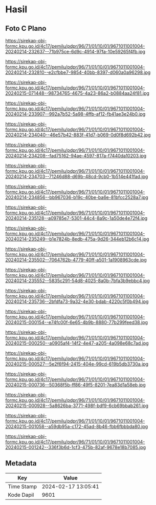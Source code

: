 # Hasil

## Foto C Plano

https://sirekap-obj-formc.kpu.go.id/4c17/pemilu/pdpr/96/71/01/10/01/9671011001004-20240214-232637--71b975ce-6d9c-4914-97fa-10e59265f4fb.jpg

https://sirekap-obj-formc.kpu.go.id/4c17/pemilu/pdpr/96/71/01/10/01/9671011001004-20240214-232810--e2cfbbe7-9854-40bb-8397-d060a0a96298.jpg

https://sirekap-obj-formc.kpu.go.id/4c17/pemilu/pdpr/96/71/01/10/01/9671011001004-20240215-071448--98734765-4675-4a23-86a2-b0884aa24f81.jpg

https://sirekap-obj-formc.kpu.go.id/4c17/pemilu/pdpr/96/71/01/10/01/9671011001004-20240214-233907--992a7b52-5a98-4ffb-af12-fb41ae3e24b0.jpg

https://sirekap-obj-formc.kpu.go.id/4c17/pemilu/pdpr/96/71/01/10/01/9671011001004-20240214-234040--46e57b42-883f-41d7-b069-0d0f8d692b42.jpg

https://sirekap-obj-formc.kpu.go.id/4c17/pemilu/pdpr/96/71/01/10/01/9671011001004-20240214-234208--fad75162-94ae-4597-817a-f7440da10203.jpg

https://sirekap-obj-formc.kpu.go.id/4c17/pemilu/pdpr/96/71/01/10/01/9671011001004-20240214-234703--71246d88-d69b-48cd-9cb0-1b514e441fad.jpg

https://sirekap-obj-formc.kpu.go.id/4c17/pemilu/pdpr/96/71/01/10/01/9671011001004-20240214-234856--bb967036-b19c-40be-ba6e-81bfcc2528a7.jpg

https://sirekap-obj-formc.kpu.go.id/4c17/pemilu/pdpr/96/71/01/10/01/9671011001004-20240214-235128--a09785e7-5301-44c4-8a9c-1a50de4e72f4.jpg

https://sirekap-obj-formc.kpu.go.id/4c17/pemilu/pdpr/96/71/01/10/01/9671011001004-20240214-235249--b1e7824b-8edb-475a-9d26-344eb12b6c14.jpg

https://sirekap-obj-formc.kpu.go.id/4c17/pemilu/pdpr/96/71/01/10/01/9671011001004-20240214-235502--7064762b-4779-40ff-a501-1a1908963cde.jpg

https://sirekap-obj-formc.kpu.go.id/4c17/pemilu/pdpr/96/71/01/10/01/9671011001004-20240214-235552--5835c291-54d8-4025-8a0b-7bfa3b9ebbc4.jpg

https://sirekap-obj-formc.kpu.go.id/4c17/pemilu/pdpr/96/71/01/10/01/9671011001004-20240214-235736--2bfdfa73-9a32-4e30-bdab-4220c5f0b494.jpg

https://sirekap-obj-formc.kpu.go.id/4c17/pemilu/pdpr/96/71/01/10/01/9671011001004-20240215-000154--e74fc00f-6e65-4b9b-8880-77b299feed38.jpg

https://sirekap-obj-formc.kpu.go.id/4c17/pemilu/pdpr/96/71/01/10/01/9671011001004-20240215-000250--a0905af4-14f2-4e47-a205-4a098e68c7ad.jpg

https://sirekap-obj-formc.kpu.go.id/4c17/pemilu/pdpr/96/71/01/10/01/9671011001004-20240215-000527--5e2f6f94-2415-404e-99cd-619b5db3730a.jpg

https://sirekap-obj-formc.kpu.go.id/4c17/pemilu/pdpr/96/71/01/10/01/9671011001004-20240215-000736--50368f5b-ff86-49f5-8201-7ea83d1a58eb.jpg

https://sirekap-obj-formc.kpu.go.id/4c17/pemilu/pdpr/96/71/01/10/01/9671011001004-20240215-000928--5a8626ba-3771-498f-bdf9-6cb69bbab261.jpg

https://sirekap-obj-formc.kpu.go.id/4c17/pemilu/pdpr/96/71/01/10/01/9671011001004-20240215-001058--a59db95a-c172-45ad-8b46-fbb6fbbbda80.jpg

https://sirekap-obj-formc.kpu.go.id/4c17/pemilu/pdpr/96/71/01/10/01/9671011001004-20240215-001242--336f3b6d-1cf3-475b-82af-9678e18b7085.jpg


## Metadata

| Key        | Value               |
| ---------- | ------------------- |
| Time Stamp | 2024-02-17 13:05:41 |
| Kode Dapil | 9601                |



